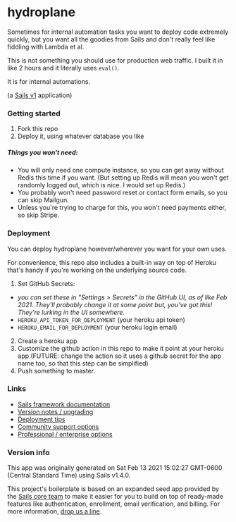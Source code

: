 # hydroplane

Sometimes for internal automation tasks you want to deploy code extremely quickly, but you want all the goodies from Sails and don't really feel like fiddling with Lambda et al.

This is not something you should use for production web traffic.  I built it in like 2 hours and it literally uses `eval()`.

It is for internal automations.

(a [Sails v1](https://sailsjs.com) application)


### Getting started
1. Fork this repo
2. Deploy it, using whatever database you like

##### Things you won't need:
- You will only need one compute instance, so you can get away without Redis this time if you want.  (But setting up Redis will mean you won't get randomly logged out, which is nice.  I would set up Redis.)
- You probably won't need password reset or contact form emails, so you can skip Mailgun.
- Unless you're trying to charge for this, you won't need payments either, so skip Stripe.

### Deployment
You can deploy hydroplane however/wherever you want for your own uses.

For convenience, this repo also includes a built-in way on top of Heroku that's handy if you're working on the underlying source code.

1. Set GitHub Secrets:
  - _you can set these in "Settings > Secrets" in the GitHub UI, as of like Feb 2021.  They'll probably change it at some point but, you've got this!  They're lurking in the UI somewhere._
  - `HEROKU_API_TOKEN_FOR_DEPLOYMENT` (your heroku api token)
  - `HEROKU_EMAIL_FOR_DEPLOYMENT` (your heroku login email)
2. Create a heroku app
3. Customize the github action in this repo to make it point at your heroku app  (FUTURE: change the action so it uses a github secret for the app name too, so that this step can be simplified)
4. Push something to master.


### Links

+ [Sails framework documentation](https://sailsjs.com/get-started)
+ [Version notes / upgrading](https://sailsjs.com/documentation/upgrading)
+ [Deployment tips](https://sailsjs.com/documentation/concepts/deployment)
+ [Community support options](https://sailsjs.com/support)
+ [Professional / enterprise options](https://sailsjs.com/enterprise)


### Version info

This app was originally generated on Sat Feb 13 2021 15:02:27 GMT-0600 (Central Standard Time) using Sails v1.4.0.

<!-- Internally, Sails used [`sails-generate@2.0.0`](https://github.com/balderdashy/sails-generate/tree/v2.0.0/lib/core-generators/new). -->


This project's boilerplate is based on an expanded seed app provided by the [Sails core team](https://sailsjs.com/about) to make it easier for you to build on top of ready-made features like authentication, enrollment, email verification, and billing.  For more information, [drop us a line](https://sailsjs.com/support).


<!--
Note:  Generators are usually run using the globally-installed `sails` CLI (command-line interface).  This CLI version is _environment-specific_ rather than app-specific, thus over time, as a project's dependencies are upgraded or the project is worked on by different developers on different computers using different versions of Node.js, the Sails dependency in its package.json file may differ from the globally-installed Sails CLI release it was originally generated with.  (Be sure to always check out the relevant [upgrading guides](https://sailsjs.com/upgrading) before upgrading the version of Sails used by your app.  If you're stuck, [get help here](https://sailsjs.com/support).)
-->

